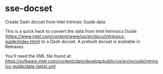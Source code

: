 sse-docset
==========

Create Dash docset from Intel Intrinsic Guide data

This is a quick hack to convert the data from Intel Intrinsics Guide
(https://www.intel.com/content/www/us/en/docs/intrinsics-guide/index.html) to a Dash
docset. A prebuilt docset is available in Releases.

You'll need the XML file found at:
https://software.intel.com/content/dam/develop/public/us/en/include/intrinsics-guide/data-latest.xml
